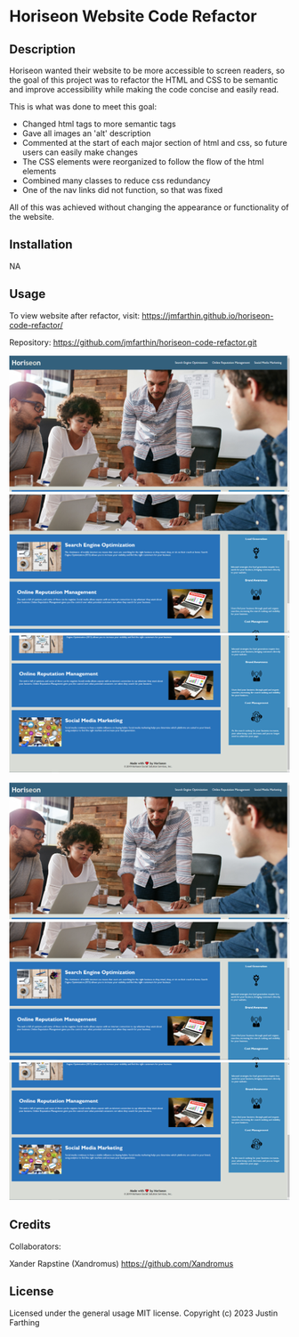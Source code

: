 # Horiseon Website Code Refactor

## Description

Horiseon wanted their website to be more accessible to screen readers, so the goal of this project was to refactor the HTML and CSS to be semantic and improve accessibility while making the code concise and easily read.

This is what was done to meet this goal:

- Changed html tags to more semantic tags
- Gave all images an 'alt' description
- Commented at the start of each major section of html and css, so future users can easily make changes
- The CSS elements were reorganized to follow the flow of the html elements
- Combined many classes to reduce css redundancy
- One of the nav links did not function, so that was fixed

All of this was achieved without changing the appearance or functionality of the website. 


## Installation

NA

## Usage

To view website after refactor, visit: https://jmfarthin.github.io/horiseon-code-refactor/

Repository: https://github.com/jmfarthin/horiseon-code-refactor.git

![Horiseon website shot 1](https://github.com/jmfarthin/horiseon-code-refactor/blob/main/Develop/assets/images/horiseon1.png)
![Horiseon website shot 2](https://github.com/jmfarthin/horiseon-code-refactor/blob/main/Develop/assets/images/horiseon2.png)
![Horiseon website shot 3](https://github.com/jmfarthin/horiseon-code-refactor/blob/main/Develop/assets/images/horiseon3.png)


![Horiseon website shot 1](./Develop/assets/images/horiseon1.png)
![Horiseon website shot 2](./Develop/assets/images/horiseon2.png)
![Horiseon website shot 3](./Develop/assets/images/horiseon3.png)




## Credits

Collaborators:

Xander Rapstine (Xandromus)
https://github.com/Xandromus

## License

Licensed under the general usage MIT license.
Copyright (c) 2023 Justin Farthing

